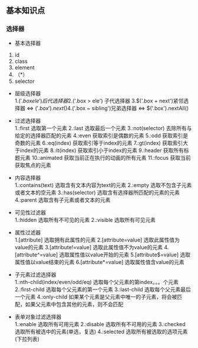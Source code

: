 ## 基本知识点
### 选择器 <br>
* 基本选择器 <br>
1. id
2. class
3. element
4. （*）
5. selector

* 层级选择器 <br>
1.$('.box ele') 后代选择器
2.$('.box > ele') 子代选择器
3.$('.box + next')紧邻选择器 <=> $('.box').next()
4.$('.box ~ sibling')兄弟选择器 <=> $('.box').nextAll()

* 过滤选择器 <br>
1.:first 选取第一个元素
2.:last 选取最后一个元素
3.:not(selector) 去除所有与给定的选择器匹配的元素
4.:even 获取索引是偶数的元素
5.:odd 获取索引是奇数的元素
6.:eq(index) 获取索引等于index的元素
7.:gt(index) 获取索引大于index的元素
8.:lt(index) 获取索引小于index的元素
9.:header 获取所有标题元素
10.:animated 获取当前正在执行的动画的所有元素
11.:focus 获取当前获取焦点的元素

* 内容选择器 <br>
1.:contains(text) 选取含有文本内容为text的元素
2.:empty 选取不包含子元素或者文本的空元素
3.:has(selector) 选取含有选择器所匹配的元素的元素
4.:parent 选取含有子元素或者文本的元素

* 可见性过滤器 <br>
1.:hidden 选取所有不可见的元素
2.:visible 选取所有可见元素

* 属性过滤器 <br>
1.[attribute] 选取拥有此属性的元素
2.[attribute=value] 选取此属性值为value的元素
3.[attribute!=value] 选取此属性值不为value的元素
4.[attribute^=value] 选取属性值以value开始的元素
5.[attribute$=value] 选取属性值以value结束的元素
6.[attribute*=value] 选取属性值含value的元素

* 子元素过滤选择器 <br>
1.:nth-child(index/even/odd/eq) 选取每个父元素的第index。。。个元素
2.:first-child 选取每个父元素的第一个元素
3.:last-child  选取每个父元素最后一个元素 
4.:only-child 如果某个元素是父元素中唯一的子元素，将会被匹配，如果父元素中包含其他的元素，则不会匹配

* 表单对象过滤选择器 <br>
1.:enable 选取所有可用元素
2.:disable 选取所有不可用的元素
3.:checked 选取所有被选中的元素(单选，复选)
4.:selected 选取所有被选取的选项元素(下拉列表)